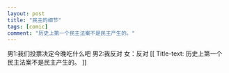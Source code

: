 ```yaml
---
layout: post
title: "民主的细节"
tags: [comic]
comment: "历史上第一个民主法案不是民主产生的。"
---
```

男1:我们投票决定今晚吃什么吧
男2:我反对
女：反对
[[ Title-text: 历史上第一个民主法案不是民主产生的。 ]]